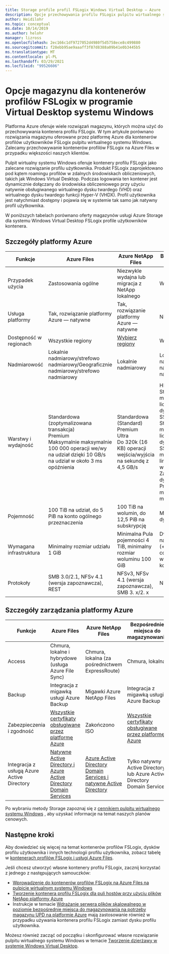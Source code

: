 ```yaml
---
title: Storage profile profil FSLogix Windows Virtual Desktop — Azure
description: Opcje przechowywania profilu FSLogix pulpitu wirtualnego systemu Windows w usłudze Azure Storage.
author: Heidilohr
ms.topic: conceptual
ms.date: 10/14/2019
ms.author: helohr
manager: lizross
ms.openlocfilehash: 2ec166c1df9727052d4980f5d5758ece8c499880
ms.sourcegitcommit: f28ebb95ae9aaaff3f87d8388a09b41e0b3445b5
ms.translationtype: MT
ms.contentlocale: pl-PL
ms.lasthandoff: 03/29/2021
ms.locfileid: "99526606"
---
```

# <a name="storage-options-for-fslogix-profile-containers-in-windows-virtual-desktop"></a>Opcje magazynu dla kontenerów profilów FSLogix w programie Virtual Desktop systemu Windows

Platforma Azure oferuje wiele rozwiązań magazynu, których można użyć do przechowywania kontenera profilu FSLogix. W tym artykule porównano rozwiązania magazynu oferowane przez platformę Azure dla kontenerów profilów użytkowników FSLogix pulpitu wirtualnego systemu Windows. Zalecamy przechowywanie kontenerów profilów FSLogix na Azure Files w przypadku większości naszych klientów.

Pulpit wirtualny systemu Windows oferuje kontenery profilu FSLogix jako zalecane rozwiązanie profilu użytkownika. Produkt FSLogix zaprojektowano pod kątem roamingu profilów w zdalnych środowiskach obliczeniowych, takich jak Windows Virtual Desktop. Podczas logowania ten kontener jest dynamicznie dołączany do środowiska obliczeniowego przy użyciu natywnie obsługiwanego wirtualnego dysku twardego (VHD) oraz wirtualnego dysku twardego funkcji Hyper-V (VHDX). Profil użytkownika jest natychmiast dostępny i pojawia się w systemie tak samo jak natywny profil użytkownika.

W poniższych tabelach porównano oferty magazynów usługi Azure Storage dla systemu Windows Virtual Desktop FSLogix profile użytkowników kontenera.

## <a name="azure-platform-details"></a>Szczegóły platformy Azure

|Funkcje|Azure Files|Azure NetApp Files|Bezpośrednie miejsca do magazynowania|
|--------|-----------|------------------|---------------------|
|Przypadek użycia|Zastosowania ogólne|Niezwykle wydajna lub migracja z NetApp lokalnego|Wiele platform|
|Usługa platformy|Tak, rozwiązanie platformy Azure — natywne|Tak, rozwiązanie platformy Azure — natywne|Nie, samozarządzane|
|Dostępność w regionach|Wszystkie regiony|[Wybierz regiony](https://azure.microsoft.com/global-infrastructure/services/?products=netapp&regions=all)|Wszystkie regiony|
|Nadmiarowość|Lokalnie nadmiarowy/strefowo nadmiarowy/Geograficznie nadmiarowy/strefowo nadmiarowy|Lokalnie nadmiarowy|Lokalnie nadmiarowy/strefowo nadmiarowy/Geograficznie nadmiarowy|
|Warstwy i wydajność| Standardowa (zoptymalizowana transakcja)<br>Premium<br>Maksymalnie maksymalnie 100 000 operacji we/wy na udział dzięki 10 GB/s na udział w około 3 ms opóźnienia|Standardowa (Standard)<br>Premium<br>Ultra<br>Do 320k (16 KB) operacji wejścia/wyjścia na sekundę z 4,5 GB/s|HDD w warstwie Standardowa: maksymalnie 500 limitów liczby operacji we/wy na dysku<br>SSD w warstwie Standardowa: maksymalnie 4 k limity liczby operacji we/wy na dysku<br>SSD w warstwie Premium: maksymalnie 20 000 limitów liczby operacji we/wy na dysku<br>Zalecamy używanie dysków w warstwie Premium dla Bezpośrednie miejsca do magazynowania|
|Pojemność|100 TiB na udział, do 5 PiB na konto ogólnego przeznaczenia |100 TiB na wolumin, do 12,5 PiB na subskrypcję|Maksymalna 32 TiB na dysk|
|Wymagana infrastruktura|Minimalny rozmiar udziału 1 GiB|Minimalna Pula pojemności 4 TiB, minimalny rozmiar woluminu 100 GiB|Dwie maszyny wirtualne na platformie Azure IaaS (+ Monitor w chmurze) lub co najmniej trzy maszyny wirtualne bez opłat i kosztów dysków|
|Protokoły|SMB 3.0/2.1, NFSv 4.1 (wersja zapoznawcza), REST|NFSv3, NFSv 4.1 (wersja zapoznawcza), SMB 3. x/2. x|NFSv3, NFSv 4.1, SMB 3,1|

## <a name="azure-management-details"></a>Szczegóły zarządzania platformy Azure

|Funkcje|Azure Files|Azure NetApp Files|Bezpośrednie miejsca do magazynowania|
|--------|-----------|------------------|---------------------|
|Access|Chmura, lokalne i hybrydowe (usługa Azure File Sync)|Chmura, lokalna (za pośrednictwem ExpressRoute)|Chmura, lokalna|
|Backup|Integracja z migawką usługi Azure Backup|Migawki Azure NetApp Files|Integracja z migawką usługi Azure Backup|
|Zabezpieczenia i zgodność|[Wszystkie certyfikaty obsługiwane przez platformę Azure](https://www.microsoft.com/trustcenter/compliance/complianceofferings)|Zakończono ISO|[Wszystkie certyfikaty obsługiwane przez platformę Azure](https://www.microsoft.com/trustcenter/compliance/complianceofferings)|
|Integracja z usługą Azure Active Directory|[Natywne Active Directory i Azure Active Directory Domain Services](../storage/files/storage-files-active-directory-overview.md)|[Azure Active Directory Domain Services i natywne Active Directory](../azure-netapp-files/azure-netapp-files-faqs.md#does-azure-netapp-files-support-azure-active-directory)|Tylko natywny Active Directory lub Azure Active Directory Domain Services|

Po wybraniu metody Storage zapoznaj się z [cennikiem pulpitu wirtualnego systemu Windows](https://azure.microsoft.com/pricing/details/virtual-desktop/) , aby uzyskać informacje na temat naszych planów cenowych.

## <a name="next-steps"></a>Następne kroki

Aby dowiedzieć się więcej na temat kontenerów profilów FSLogix, dysków profilu użytkownika i innych technologii profilu użytkownika, zobacz tabelę w [kontenerach profilów FSLogix i usługi Azure Files](fslogix-containers-azure-files.md).

Jeśli chcesz utworzyć własne kontenery profilu FSLogix, zacznij korzystać z jednego z następujących samouczków:

- [Wprowadzenie do kontenerów profilów FSLogix na Azure Files na pulpicie wirtualnym systemu Windows](create-file-share.md)
- [Tworzenie kontenera profilu FSLogix dla puli hostów przy użyciu plików NetApp platformy Azure](create-fslogix-profile-container.md)
- Instrukcje w temacie [Wdrażanie serwera plików skalowalnego w poziomie bezpośrednie miejsca do magazynowania na potrzeby magazynu UPD na platformie Azure](/windows-server/remote/remote-desktop-services/rds-storage-spaces-direct-deployment/) mają zastosowanie również w przypadku używania kontenera profilu FSLogix zamiast dysku profilu użytkownika.

Możesz również zacząć od początku i skonfigurować własne rozwiązanie pulpitu wirtualnego systemu Windows w temacie [Tworzenie dzierżawy w systemie Windows Virtual Desktop](./virtual-desktop-fall-2019/tenant-setup-azure-active-directory.md).
